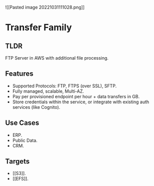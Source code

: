 ![[Pasted image 20221031111028.png]]
# Transfer Family

## TLDR

FTP Server in AWS with additional file processing.

## Features 

- Supported Protocols: FTP, FTPS (over SSL), SFTP.
- Fully managed, scalable, Multi-AZ.
- Pay per provisioned endpoint per hour + data transfers in GB.
- Store credentials within the service, or integrate with existing auth services (like Cognito).

## Use Cases

- ERP.
- Public Data.
- CRM.

## Targets

- [[S3]].
- [[EFS]].
